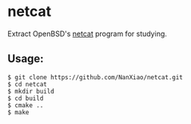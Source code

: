 # netcat

Extract OpenBSD's [netcat](https://github.com/openbsd/src/tree/master/usr.bin/nc) program for studying.  

## Usage:  

	$ git clone https://github.com/NanXiao/netcat.git
	$ cd netcat
	$ mkdir build
	$ cd build
	$ cmake ..
	$ make